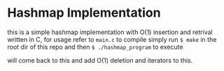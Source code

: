 # Hashmap Implementation

this is a simple hashmap implementation with O(1) insertion and retrival written in C, for usage refer to `main.c` to compile simply run `$ make` in the root dir of this repo and then `$ ./hashmap_program` to execute

will come back to this and add O(1) deletion and iterators to this.
